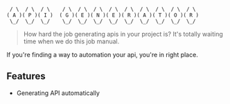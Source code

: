 ```
 / \  / \  / \    / \  / \  / \  / \  / \  / \  / \  / \  / \ 
( A )( P )( I )  ( G )( E )( N )( E )( R )( A )( T )( O )( R )
 \_/  \_/  \_/    \_/  \_/  \_/  \_/  \_/  \_/  \_/  \_/  \_/ 
```

> How hard the job generating apis in your project is? It's totally waiting time when we do this job manual.

If you're finding a way to automation your api, you're in right place.

## Features

* Generating API automatically

